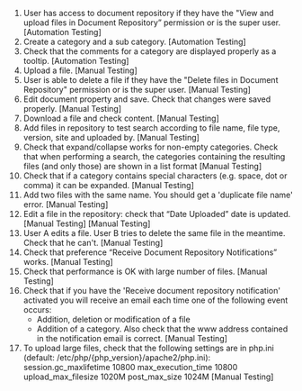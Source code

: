 1. User has access to document repository if they have the "View and upload files in Document Repository” permission or is the super user.
   [Automation Testing]
2. Create a category and a sub category.
   [Automation Testing]
3. Check that the comments for a category are displayed properly as a tooltip.
   [Automation Testing]
4. Upload a file.
   [Manual Testing]
5. User is able to delete a file if they have the "Delete files in Document Repository" permission or is the super user.
   [Manual Testing]
6. Edit document property and save. Check that changes were saved properly.
   [Manual Testing]
7. Download a file and check content.
   [Manual Testing]
8. Add files in repository to test search according to file name, file type, version, site and uploaded by.
   [Manual Testing]
9. Check that expand/collapse works for non-empty categories. Check that when performing a search, the categories
   containing the resulting files (and only those) are shown in a list format
   [Manual Testing]
10. Check that if a category contains special characters (e.g. space, dot or comma) it can be expanded.
   [Manual Testing]
11. Add two files with the same name. You should get a 'duplicate file name' error.
   [Manual Testing]
12. Edit a file in the repository: check that “Date Uploaded” date is updated.
    [Manual Testing]
    [Manual Testing]
13. User A edits a file. User B tries to delete the same file in the meantime. Check that he can't.
    [Manual Testing]
14. Check that preference “Receive Document Repository Notifications” works.
    [Manual Testing]
15. Check that performance is OK with large number of files.
    [Manual Testing]
16. Check that if you have the 'Receive document repository notification' activated you will receive an email each 
    time one of the following event occurs:
       - Addition, deletion or modification of a file
       - Addition of a category.
    Also check that the www address contained in the notification email is correct.
    [Manual Testing]
17. To upload large files, check that the following settings are in php.ini (default: /etc/php/{php_version}/apache2/php.ini):
      session.gc_maxlifetime 10800
      max_execution_time  10800
      upload_max_filesize 1020M
      post_max_size   1024M
    [Manual Testing]
